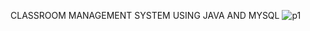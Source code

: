 CLASSROOM MANAGEMENT SYSTEM USING JAVA AND MYSQL
![p1](https://github.com/user-attachments/assets/12b7bcb1-04ca-4c49-9365-57d8c2e8fdcb)
